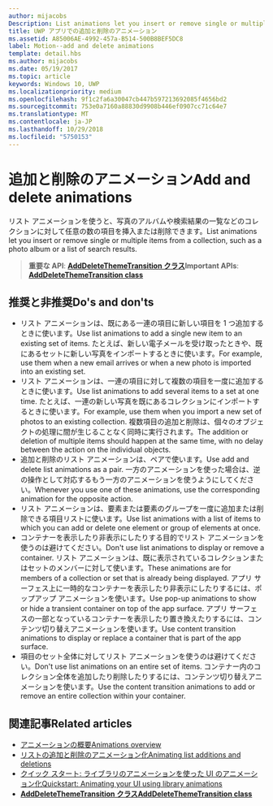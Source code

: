 ```yaml
---
author: mijacobs
Description: List animations let you insert or remove single or multiple items from a collection, such as a photo album or a list of search results.
title: UWP アプリでの追加と削除のアニメーション
ms.assetid: A85006AE-4992-457a-B514-500B8BEF5DC8
label: Motion--add and delete animations
template: detail.hbs
ms.author: mijacobs
ms.date: 05/19/2017
ms.topic: article
keywords: Windows 10, UWP
ms.localizationpriority: medium
ms.openlocfilehash: 9f1c2fa6a30047cb447b597213692085f4656bd2
ms.sourcegitcommit: 753e0a7160a88830d9908b446ef0907cc71c64e7
ms.translationtype: MT
ms.contentlocale: ja-JP
ms.lasthandoff: 10/29/2018
ms.locfileid: "5750153"
---
```

# <a name="add-and-delete-animations"></a><span data-ttu-id="df5db-103">追加と削除のアニメーション</span><span class="sxs-lookup"><span data-stu-id="df5db-103">Add and delete animations</span></span>



<span data-ttu-id="df5db-104">リスト アニメーションを使うと、写真のアルバムや検索結果の一覧などのコレクションに対して任意の数の項目を挿入または削除できます。</span><span class="sxs-lookup"><span data-stu-id="df5db-104">List animations let you insert or remove single or multiple items from a collection, such as a photo album or a list of search results.</span></span>

> <span data-ttu-id="df5db-105">**重要な API**: [**AddDeleteThemeTransition クラス**](https://msdn.microsoft.com/library/windows/apps/br243048)</span><span class="sxs-lookup"><span data-stu-id="df5db-105">**Important APIs**: [**AddDeleteThemeTransition class**](https://msdn.microsoft.com/library/windows/apps/br243048)</span></span>


## <a name="dos-and-donts"></a><span data-ttu-id="df5db-106">推奨と非推奨</span><span class="sxs-lookup"><span data-stu-id="df5db-106">Do's and don'ts</span></span>


-   <span data-ttu-id="df5db-107">リスト アニメーションは、既にある一連の項目に新しい項目を 1 つ追加するときに使います。</span><span class="sxs-lookup"><span data-stu-id="df5db-107">Use list animations to add a single new item to an existing set of items.</span></span> <span data-ttu-id="df5db-108">たとえば、新しい電子メールを受け取ったときや、既にあるセットに新しい写真をインポートするときに使います。</span><span class="sxs-lookup"><span data-stu-id="df5db-108">For example, use them when a new email arrives or when a new photo is imported into an existing set.</span></span>
-   <span data-ttu-id="df5db-109">リスト アニメーションは、一連の項目に対して複数の項目を一度に追加するときに使います。</span><span class="sxs-lookup"><span data-stu-id="df5db-109">Use list animations to add several items to a set at one time.</span></span> <span data-ttu-id="df5db-110">たとえば、一連の新しい写真を既にあるコレクションにインポートするときに使います。</span><span class="sxs-lookup"><span data-stu-id="df5db-110">For example, use them when you import a new set of photos to an existing collection.</span></span> <span data-ttu-id="df5db-111">複数項目の追加と削除は、個々のオブジェクトの処理に間が生じることなく同時に実行されます。</span><span class="sxs-lookup"><span data-stu-id="df5db-111">The addition or deletion of multiple items should happen at the same time, with no delay between the action on the individual objects.</span></span>
-   <span data-ttu-id="df5db-112">追加と削除のリスト アニメーションは、ペアで使います。</span><span class="sxs-lookup"><span data-stu-id="df5db-112">Use add and delete list animations as a pair.</span></span> <span data-ttu-id="df5db-113">一方のアニメーションを使った場合は、逆の操作として対応するもう一方のアニメーションを使うようにしてください。</span><span class="sxs-lookup"><span data-stu-id="df5db-113">Whenever you use one of these animations, use the corresponding animation for the opposite action.</span></span>
-   <span data-ttu-id="df5db-114">リスト アニメーションは、要素または要素のグループを一度に追加または削除できる項目リストに使います。</span><span class="sxs-lookup"><span data-stu-id="df5db-114">Use list animations with a list of items to which you can add or delete one element or group of elements at once.</span></span>
-   <span data-ttu-id="df5db-115">コンテナーを表示したり非表示にしたりする目的でリスト アニメーションを使うのは避けてください。</span><span class="sxs-lookup"><span data-stu-id="df5db-115">Don't use list animations to display or remove a container.</span></span> <span data-ttu-id="df5db-116">リスト アニメーションは、既に表示されているコレクションまたはセットのメンバーに対して使います。</span><span class="sxs-lookup"><span data-stu-id="df5db-116">These animations are for members of a collection or set that is already being displayed.</span></span> <span data-ttu-id="df5db-117">アプリ サーフェス上に一時的なコンテナーを表示したり非表示にしたりするには、ポップアップ アニメーションを使います。</span><span class="sxs-lookup"><span data-stu-id="df5db-117">Use pop-up animations to show or hide a transient container on top of the app surface.</span></span> <span data-ttu-id="df5db-118">アプリ サーフェスの一部となっているコンテナーを表示したり置き換えたりするには、コンテンツ切り替えアニメーションを使います。</span><span class="sxs-lookup"><span data-stu-id="df5db-118">Use content transition animations to display or replace a container that is part of the app surface.</span></span>
-   <span data-ttu-id="df5db-119">項目のセット全体に対してリスト アニメーションを使うのは避けてください。</span><span class="sxs-lookup"><span data-stu-id="df5db-119">Don't use list animations on an entire set of items.</span></span> <span data-ttu-id="df5db-120">コンテナー内のコレクション全体を追加したり削除したりするには、コンテンツ切り替えアニメーションを使います。</span><span class="sxs-lookup"><span data-stu-id="df5db-120">Use the content transition animations to add or remove an entire collection within your container.</span></span>



## <a name="related-articles"></a><span data-ttu-id="df5db-121">関連記事</span><span class="sxs-lookup"><span data-stu-id="df5db-121">Related articles</span></span>

* [<span data-ttu-id="df5db-122">アニメーションの概要</span><span class="sxs-lookup"><span data-stu-id="df5db-122">Animations overview</span></span>](https://msdn.microsoft.com/library/windows/apps/mt187350)
* [<span data-ttu-id="df5db-123">リストの追加と削除のアニメーション化</span><span class="sxs-lookup"><span data-stu-id="df5db-123">Animating list additions and deletions</span></span>](https://msdn.microsoft.com/library/windows/apps/xaml/jj649430)
* [<span data-ttu-id="df5db-124">クイック スタート: ライブラリのアニメーションを使った UI のアニメーション化</span><span class="sxs-lookup"><span data-stu-id="df5db-124">Quickstart: Animating your UI using library animations</span></span>](https://msdn.microsoft.com/library/windows/apps/xaml/hh452703)
* [**<span data-ttu-id="df5db-125">AddDeleteThemeTransition クラス</span><span class="sxs-lookup"><span data-stu-id="df5db-125">AddDeleteThemeTransition class</span></span>**](https://msdn.microsoft.com/library/windows/apps/br243048)

 

 




